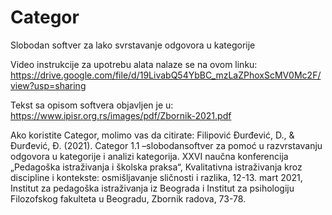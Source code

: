 # Categor
Slobodan softver za lako svrstavanje odgovora u kategorije

Video instrukcije za upotrebu alata nalaze se na ovom linku: https://drive.google.com/file/d/19LivabQ54YbBC_mzLaZPhoxScMV0Mc2F/view?usp=sharing 

Tekst sa opisom softvera objavljen je u: https://www.ipisr.org.rs/images/pdf/Zbornik-2021.pdf

Ako koristite Categor, molimo vas da citirate: 
Filipović Đurđević, D., & Đurđević, Đ. (2021). Categor  1.1 –slobodansoftver  za pomoć u razvrstavanju odgovora u kategorije i analizi kategorija. XXVI naučna konferencija „Pedagoška istraživanja i školska praksa“, Kvalitativna istraživanja kroz discipline i kontekste: osmišljavanje sličnosti i razlika, 12-13. mart 2021, Institut za pedagoška istraživanja iz Beograda i Institut za psihologiјu Filozofskog fakulteta u Beogradu, Zbornik radova, 73-78. 
